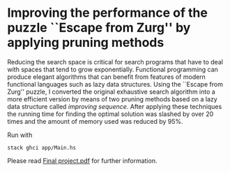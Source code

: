 # Improving the performance of the puzzle ``Escape from Zurg'' by applying pruning methods

Reducing the search space is critical for search programs that have to deal with spaces that tend to grow exponentially. Functional programming can produce elegant algorithms that can benefit from features of modern functional languages such as lazy data structures. Using the ``Escape from Zurg'' puzzle, I converted the original exhaustive search algorithm into a more efficient version by means of two pruning methods based on a lazy data structure called *improving sequence*. After applying these techniques the running time for finding the optimal solution was slashed by over 20 times and the amount of memory used was reduced by 95%.

Run with 
```
stack ghci app/Main.hs
```

Please read [Final project.pdf](./Final%20project.pdf) for further information.
